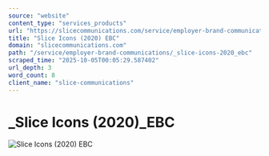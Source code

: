 ```yaml
---
source: "website"
content_type: "services_products"
url: "https://slicecommunications.com/service/employer-brand-communications/_slice-icons-2020_ebc"
title: "Slice Icons (2020) EBC"
domain: "slicecommunications.com"
path: "/service/employer-brand-communications/_slice-icons-2020_ebc"
scraped_time: "2025-10-05T00:05:29.587402"
url_depth: 3
word_count: 8
client_name: "slice-communications"
---
```


# _Slice Icons (2020)_EBC

![Slice Icons (2020) EBC](https://slicecommunications.com/wp-content/uploads/2021/01/Slice-Icons-2020_EBC.png)